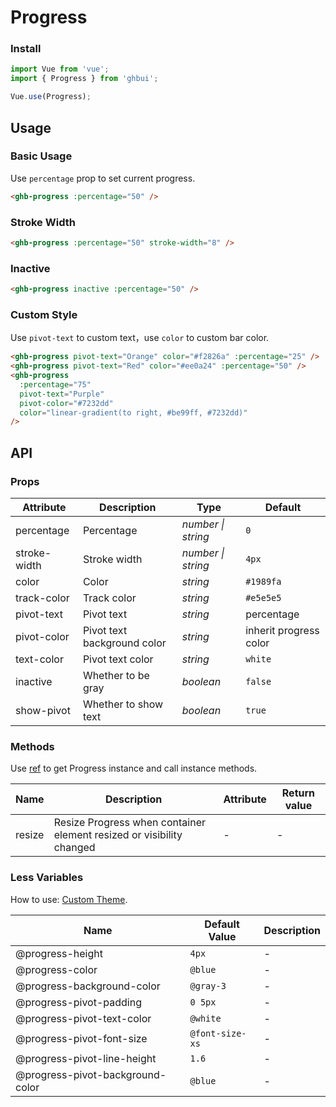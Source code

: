 # Progress

### Install

```js
import Vue from 'vue';
import { Progress } from 'ghbui';

Vue.use(Progress);
```

## Usage

### Basic Usage

Use `percentage` prop to set current progress.

```html
<ghb-progress :percentage="50" />
```

### Stroke Width

```html
<ghb-progress :percentage="50" stroke-width="8" />
```

### Inactive

```html
<ghb-progress inactive :percentage="50" />
```

### Custom Style

Use `pivot-text` to custom text，use `color` to custom bar color.

```html
<ghb-progress pivot-text="Orange" color="#f2826a" :percentage="25" />
<ghb-progress pivot-text="Red" color="#ee0a24" :percentage="50" />
<ghb-progress
  :percentage="75"
  pivot-text="Purple"
  pivot-color="#7232dd"
  color="linear-gradient(to right, #be99ff, #7232dd)"
/>
```

## API

### Props

| Attribute | Description | Type | Default |
| --- | --- | --- | --- |
| percentage | Percentage | _number \| string_ | `0` |
| stroke-width | Stroke width | _number \| string_ | `4px` |
| color | Color | _string_ | `#1989fa` |
| track-color | Track color | _string_ | `#e5e5e5` |
| pivot-text | Pivot text | _string_ | percentage |
| pivot-color | Pivot text background color | _string_ | inherit progress color |
| text-color | Pivot text color | _string_ | `white` |
| inactive | Whether to be gray | _boolean_ | `false` |
| show-pivot | Whether to show text | _boolean_ | `true` |

### Methods

Use [ref](https://vuejs.org/v2/api/#ref) to get Progress instance and call instance methods.

| Name | Description | Attribute | Return value |
| --- | --- | --- | --- |
| resize | Resize Progress when container element resized or visibility changed | - | - |

### Less Variables

How to use: [Custom Theme](#/en-US/theme).

| Name                             | Default Value   | Description |
| -------------------------------- | --------------- | ----------- |
| @progress-height                 | `4px`           | -           |
| @progress-color                  | `@blue`         | -           |
| @progress-background-color       | `@gray-3`       | -           |
| @progress-pivot-padding          | `0 5px`         | -           |
| @progress-pivot-text-color       | `@white`        | -           |
| @progress-pivot-font-size        | `@font-size-xs` | -           |
| @progress-pivot-line-height      | `1.6`           | -           |
| @progress-pivot-background-color | `@blue`         | -           |
